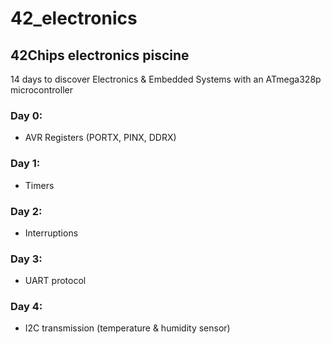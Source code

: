 # 42_electronics
## 42Chips electronics piscine

14 days to discover Electronics & Embedded Systems with an ATmega328p microcontroller

### Day 0:
* AVR Registers (PORTX, PINX, DDRX)

### Day 1:
* Timers

### Day 2:
* Interruptions

### Day 3:
* UART protocol

### Day 4:
* I2C transmission (temperature & humidity sensor)
